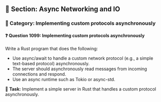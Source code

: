 ## 📘 Section: Async Networking and IO  
### 🔹 Category: Implementing custom protocols asynchronously  
#### ❓ Question 1099: Implementing custom protocols asynchronously

Write a Rust program that does the following:

- Use async/await to handle a custom network protocol (e.g., a simple text-based protocol) asynchronously.
- The server should asynchronously read messages from incoming connections and respond.
- Use an async runtime such as Tokio or async-std.

🔧 **Task:** Implement a simple server in Rust that handles a custom protocol asynchronously.
